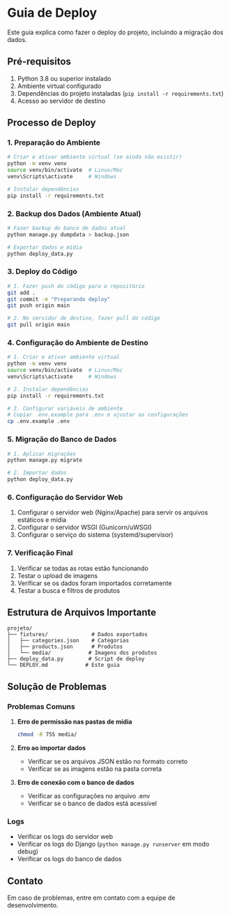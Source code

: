 # Guia de Deploy

Este guia explica como fazer o deploy do projeto, incluindo a migração dos dados.

## Pré-requisitos

1. Python 3.8 ou superior instalado
2. Ambiente virtual configurado
3. Dependências do projeto instaladas (`pip install -r requirements.txt`)
4. Acesso ao servidor de destino

## Processo de Deploy

### 1. Preparação do Ambiente

```bash
# Criar e ativar ambiente virtual (se ainda não existir)
python -m venv venv
source venv/bin/activate  # Linux/Mac
venv\Scripts\activate     # Windows

# Instalar dependências
pip install -r requirements.txt
```

### 2. Backup dos Dados (Ambiente Atual)

```bash
# Fazer backup do banco de dados atual
python manage.py dumpdata > backup.json

# Exportar dados e mídia
python deploy_data.py
```

### 3. Deploy do Código

```bash
# 1. Fazer push do código para o repositório
git add .
git commit -m "Preparando deploy"
git push origin main

# 2. No servidor de destino, fazer pull do código
git pull origin main
```

### 4. Configuração do Ambiente de Destino

```bash
# 1. Criar e ativar ambiente virtual
python -m venv venv
source venv/bin/activate  # Linux/Mac
venv\Scripts\activate     # Windows

# 2. Instalar dependências
pip install -r requirements.txt

# 3. Configurar variáveis de ambiente
# Copiar .env.example para .env e ajustar as configurações
cp .env.example .env
```

### 5. Migração do Banco de Dados

```bash
# 1. Aplicar migrações
python manage.py migrate

# 2. Importar dados
python deploy_data.py
```

### 6. Configuração do Servidor Web

1. Configurar o servidor web (Nginx/Apache) para servir os arquivos estáticos e mídia
2. Configurar o servidor WSGI (Gunicorn/uWSGI)
3. Configurar o serviço do sistema (systemd/supervisor)

### 7. Verificação Final

1. Verificar se todas as rotas estão funcionando
2. Testar o upload de imagens
3. Verificar se os dados foram importados corretamente
4. Testar a busca e filtros de produtos

## Estrutura de Arquivos Importante

```
projeto/
├── fixtures/              # Dados exportados
│   ├── categories.json    # Categorias
│   ├── products.json      # Produtos
│   └── media/            # Imagens dos produtos
├── deploy_data.py        # Script de deploy
└── DEPLOY.md            # Este guia
```

## Solução de Problemas

### Problemas Comuns

1. **Erro de permissão nas pastas de mídia**
   ```bash
   chmod -R 755 media/
   ```

2. **Erro ao importar dados**
   - Verificar se os arquivos JSON estão no formato correto
   - Verificar se as imagens estão na pasta correta

3. **Erro de conexão com o banco de dados**
   - Verificar as configurações no arquivo .env
   - Verificar se o banco de dados está acessível

### Logs

- Verificar os logs do servidor web
- Verificar os logs do Django (`python manage.py runserver` em modo debug)
- Verificar os logs do banco de dados

## Contato

Em caso de problemas, entre em contato com a equipe de desenvolvimento. 